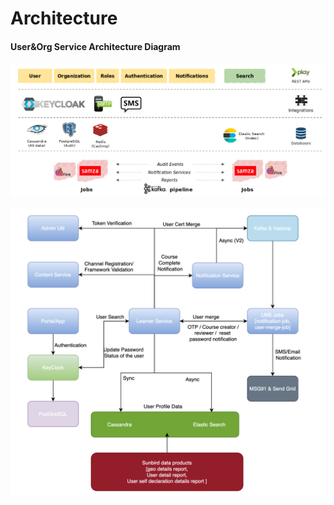 # Architecture

#### User\&Org Service Architecture Diagram

![](../../../.gitbook/assets/userorg.png)



![](<../../../.gitbook/assets/image (5).png>)
